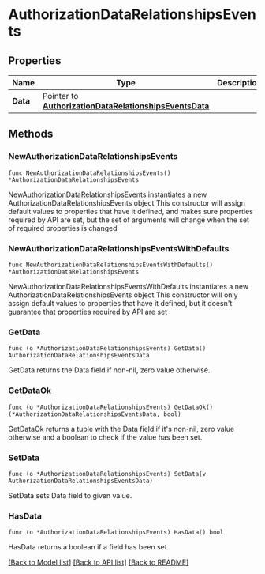 # AuthorizationDataRelationshipsEvents

## Properties

Name | Type | Description | Notes
------------ | ------------- | ------------- | -------------
**Data** | Pointer to [**AuthorizationDataRelationshipsEventsData**](AuthorizationDataRelationshipsEventsData.md) |  | [optional] 

## Methods

### NewAuthorizationDataRelationshipsEvents

`func NewAuthorizationDataRelationshipsEvents() *AuthorizationDataRelationshipsEvents`

NewAuthorizationDataRelationshipsEvents instantiates a new AuthorizationDataRelationshipsEvents object
This constructor will assign default values to properties that have it defined,
and makes sure properties required by API are set, but the set of arguments
will change when the set of required properties is changed

### NewAuthorizationDataRelationshipsEventsWithDefaults

`func NewAuthorizationDataRelationshipsEventsWithDefaults() *AuthorizationDataRelationshipsEvents`

NewAuthorizationDataRelationshipsEventsWithDefaults instantiates a new AuthorizationDataRelationshipsEvents object
This constructor will only assign default values to properties that have it defined,
but it doesn't guarantee that properties required by API are set

### GetData

`func (o *AuthorizationDataRelationshipsEvents) GetData() AuthorizationDataRelationshipsEventsData`

GetData returns the Data field if non-nil, zero value otherwise.

### GetDataOk

`func (o *AuthorizationDataRelationshipsEvents) GetDataOk() (*AuthorizationDataRelationshipsEventsData, bool)`

GetDataOk returns a tuple with the Data field if it's non-nil, zero value otherwise
and a boolean to check if the value has been set.

### SetData

`func (o *AuthorizationDataRelationshipsEvents) SetData(v AuthorizationDataRelationshipsEventsData)`

SetData sets Data field to given value.

### HasData

`func (o *AuthorizationDataRelationshipsEvents) HasData() bool`

HasData returns a boolean if a field has been set.


[[Back to Model list]](../README.md#documentation-for-models) [[Back to API list]](../README.md#documentation-for-api-endpoints) [[Back to README]](../README.md)


